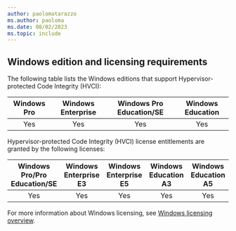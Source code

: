 ```yaml
---
author: paolomatarazzo
ms.author: paoloma
ms.date: 08/02/2023
ms.topic: include
---
```


## Windows edition and licensing requirements

The following table lists the Windows editions that support Hypervisor-protected Code Integrity (HVCI):

|Windows Pro|Windows Enterprise|Windows Pro Education/SE|Windows Education|
|:---:|:---:|:---:|:---:|
|Yes|Yes|Yes|Yes|

Hypervisor-protected Code Integrity (HVCI) license entitlements are granted by the following licenses:

|Windows Pro/Pro Education/SE|Windows Enterprise E3|Windows Enterprise E5|Windows Education A3|Windows Education A5|
|:---:|:---:|:---:|:---:|:---:|
|Yes|Yes|Yes|Yes|Yes|

For more information about Windows licensing, see [Windows licensing overview](/windows/whats-new/windows-licensing).
